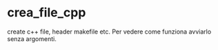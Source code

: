 # crea_file_cpp
create c++ file, header makefile etc.
Per vedere come funziona avviarlo senza argomenti.
